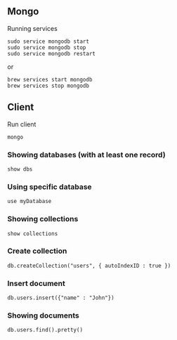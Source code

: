 ## Mongo

Running services

```
sudo service mongodb start
sudo service mongodb stop
sudo service mongodb restart
```

or

```
brew services start mongodb
brew services stop mongodb
```

## Client

Run client

```
mongo
```

### Showing databases (with at least one record)
```
show dbs
```

### Using specific database
```
use myDatabase
```

### Showing collections
```
show collections
```

### Create collection
```
db.createCollection("users", { autoIndexID : true })
```

### Insert document
```
db.users.insert({"name" : "John"})
```

### Showing documents
```
db.users.find().pretty()
```
